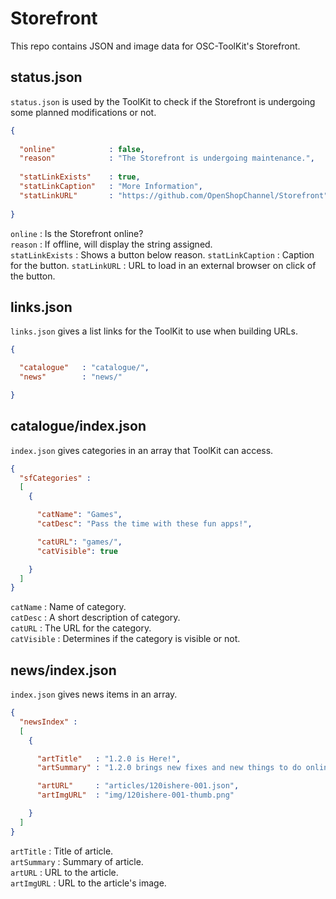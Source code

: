 # Storefront
This repo contains JSON and image data for OSC-ToolKit's Storefront.  

## status.json
`status.json` is used by the ToolKit to check if the Storefront is undergoing some planned modifications or not.
```json
{
  
  "online"            : false,
  "reason"            : "The Storefront is undergoing maintenance.",
  
  "statLinkExists"    : true,
  "statLinkCaption"   : "More Information",
  "statLinkURL"       : "https://github.com/OpenShopChannel/Storefront"
  
}
```  
`online` : Is the Storefront online?  
`reason` : If offline, will display the string assigned.  
`statLinkExists` : Shows a button below reason.
`statLinkCaption` : Caption for the button.
`statLinkURL` : URL to load in an external browser on click of the button.  

## links.json
`links.json` gives a list links for the ToolKit to use when building URLs.
```json
{

  "catalogue"   : "catalogue/",
  "news"        : "news/"

}
```
## catalogue/index.json
`index.json` gives categories in an array that ToolKit can access.
```json
{
  "sfCategories" :
  [
    {

      "catName": "Games",
      "catDesc": "Pass the time with these fun apps!",

      "catURL": "games/",
      "catVisible": true

    }
  ]
}
```
`catName` : Name of category.  
`catDesc` : A short description of category.  
`catURL` : The URL for the category.  
`catVisible` : Determines if the category is visible or not.  

## news/index.json
`index.json` gives news items in an array.
```json
{
  "newsIndex" :
  [
    {

      "artTitle"   : "1.2.0 is Here!",
      "artSummary" : "1.2.0 brings new fixes and new things to do online.",

      "artURL"     : "articles/120ishere-001.json",
      "artImgURL"  : "img/120ishere-001-thumb.png"

    }
  ]
}
```
`artTitle` : Title of article.  
`artSummary` : Summary of article.  
`artURL` : URL to the article.  
`artImgURL` : URL to the article's image.